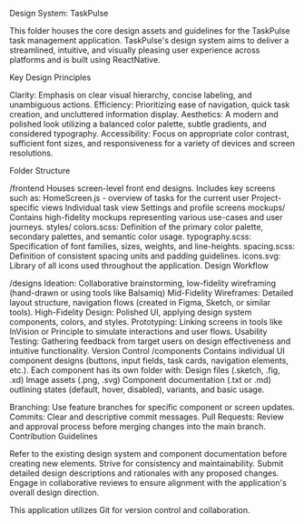 Design System: TaskPulse

This folder houses the core design assets and guidelines for the TaskPulse task management application. TaskPulse's design system aims to deliver a streamlined, intuitive, and visually pleasing user experience across platforms and is built using ReactNative.

Key Design Principles

Clarity: Emphasis on clear visual hierarchy, concise labeling, and unambiguous actions.
Efficiency: Prioritizing ease of navigation, quick task creation, and uncluttered information display.
Aesthetics: A modern and polished look utilizing a balanced color palette, subtle gradients, and considered typography.
Accessibility: Focus on appropriate color contrast, sufficient font sizes, and responsiveness for a variety of devices and screen resolutions.

Folder Structure


/frontend
Houses screen-level front end designs.
Includes key screens such as:
HomeScreen.js - overview of tasks for the current user
Project-specific views
Individual task view
Settings and profile screens
mockups/
Contains high-fidelity mockups representing various use-cases and user journeys.
styles/
colors.scss: Definition of the primary color palette, secondary palettes, and semantic color usage.
typography.scss: Specification of font families, sizes, weights, and line-heights.
spacing.scss: Definition of consistent spacing units and padding guidelines.
icons.svg: Library of all icons used throughout the application.
Design Workflow

/designs
Ideation: Collaborative brainstorming, low-fidelity wireframing (hand-drawn or using tools like Balsamiq)
Mid-Fidelity Wireframes: Detailed layout structure, navigation flows (created in Figma, Sketch, or similar tools).
High-Fidelity Design: Polished UI, applying design system components, colors, and styles.
Prototyping: Linking screens in tools like InVision or Principle to simulate interactions and user flows.
Usability Testing: Gathering feedback from target users on design effectiveness and intuitive functionality.
Version Control
/components
Contains individual UI component designs (buttons, input fields, task cards, navigation elements, etc.).
Each component has its own folder with:
Design files (.sketch, .fig, .xd)
Image assets (.png, .svg)
Component documentation (.txt or .md) outlining states (default, hover, disabled), variants, and basic usage.


Branching: Use feature branches for specific component or screen updates.
Commits: Clear and descriptive commit messages.
Pull Requests: Review and approval process before merging changes into the main branch.
Contribution Guidelines

Refer to the existing design system and component documentation before creating new elements.
Strive for consistency and maintainability.
Submit detailed design descriptions and rationales with any proposed changes.
Engage in collaborative reviews to ensure alignment with the application's overall design direction.

This application utilizes Git for version control and collaboration.